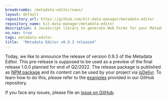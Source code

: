 ```yaml
---
breadcrumbs: /metadata-editor/news/
layout: default
repository_url: https://github.com/kit-data-manager/metadata-editor
repository_name: kit-data-manager/metadata-editor
description: A JavaScript library to generate Web Forms for your Metadata.
no_nav: true
tags: metadata-editor
title:  "Metadata Editor v0.9.3 released"
---
```


Today, we like to announce the release of version 0.9.3 of the Metadata Editor. This pre-release is supposed to be used 
as a preview of the final release 1.0.0 planned for end of Q2/2022. The release package is published as 
[NPM package](https://www.npmjs.com/package/@kit-data-manager/metadata-editor) and its content can be used by your project 
via [jsDelivr](https://www.jsdelivr.com/package/npm/@kit-data-manager/metadata-editor). To learn how to do this, please refer 
to the [examples](https://github.com/kit-data-manager/metadata-editor/tree/master/examples) provided in our GitHub repository.

If you face any issues, please file an [issue on GitHub](https://github.com/kit-data-manager/metadata-editor/issues). 
